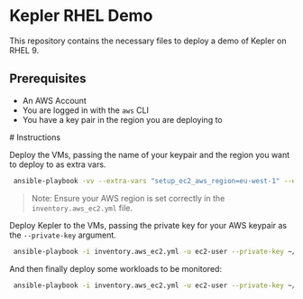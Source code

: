# Kepler RHEL Demo

This repository contains the necessary files to deploy a demo of Kepler
on RHEL 9.

## Prerequisites

- An AWS Account
- You are logged in with the `aws` CLI
- You have a key pair in the region you are deploying to

# Instructions

Deploy the VMs, passing the name of your keypair and the region you want to
deploy to as extra vars.

```bash
 ansible-playbook -vv --extra-vars "setup_ec2_aws_region=eu-west-1" --extra-vars "setup_ec2_aws_key_name=dave-kepler-demo"  deploy-ec2.yml
```

> Note: Ensure your AWS region is set correctly in the `inventory.aws_ec2.yml` file.

Deploy Kepler to the VMs, passing the private key for your AWS keypair
as the `--private-key` argument.

```bash
 ansible-playbook -i inventory.aws_ec2.yml -u ec2-user --private-key ~/.ssh/dave-kepler-demo.pem kepler.yml
```

And then finally deploy some workloads to be monitored:

```bash
 ansible-playbook -i inventory.aws_ec2.yml -u ec2-user --private-key ~/.ssh/dave-kepler-demo.pem workloads.yml
```
